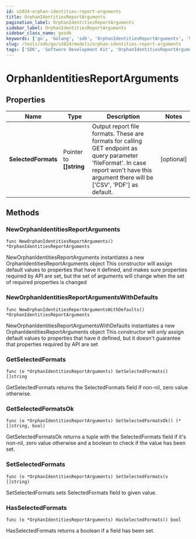 ```yaml
---
id: v2024-orphan-identities-report-arguments
title: OrphanIdentitiesReportArguments
pagination_label: OrphanIdentitiesReportArguments
sidebar_label: OrphanIdentitiesReportArguments
sidebar_class_name: gosdk
keywords: ['go', 'Golang', 'sdk', 'OrphanIdentitiesReportArguments', 'V2024OrphanIdentitiesReportArguments'] 
slug: /tools/sdk/go/v2024/models/orphan-identities-report-arguments
tags: ['SDK', 'Software Development Kit', 'OrphanIdentitiesReportArguments', 'V2024OrphanIdentitiesReportArguments']
---
```


# OrphanIdentitiesReportArguments

## Properties

Name | Type | Description | Notes
------------ | ------------- | ------------- | -------------
**SelectedFormats** | Pointer to **[]string** | Output report file formats. These are formats for calling GET endpoint as query parameter &#39;fileFormat&#39;.  In case report won&#39;t have this argument there will be [&#39;CSV&#39;, &#39;PDF&#39;] as default. | [optional] 

## Methods

### NewOrphanIdentitiesReportArguments

`func NewOrphanIdentitiesReportArguments() *OrphanIdentitiesReportArguments`

NewOrphanIdentitiesReportArguments instantiates a new OrphanIdentitiesReportArguments object
This constructor will assign default values to properties that have it defined,
and makes sure properties required by API are set, but the set of arguments
will change when the set of required properties is changed

### NewOrphanIdentitiesReportArgumentsWithDefaults

`func NewOrphanIdentitiesReportArgumentsWithDefaults() *OrphanIdentitiesReportArguments`

NewOrphanIdentitiesReportArgumentsWithDefaults instantiates a new OrphanIdentitiesReportArguments object
This constructor will only assign default values to properties that have it defined,
but it doesn't guarantee that properties required by API are set

### GetSelectedFormats

`func (o *OrphanIdentitiesReportArguments) GetSelectedFormats() []string`

GetSelectedFormats returns the SelectedFormats field if non-nil, zero value otherwise.

### GetSelectedFormatsOk

`func (o *OrphanIdentitiesReportArguments) GetSelectedFormatsOk() (*[]string, bool)`

GetSelectedFormatsOk returns a tuple with the SelectedFormats field if it's non-nil, zero value otherwise
and a boolean to check if the value has been set.

### SetSelectedFormats

`func (o *OrphanIdentitiesReportArguments) SetSelectedFormats(v []string)`

SetSelectedFormats sets SelectedFormats field to given value.

### HasSelectedFormats

`func (o *OrphanIdentitiesReportArguments) HasSelectedFormats() bool`

HasSelectedFormats returns a boolean if a field has been set.


